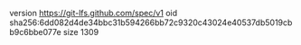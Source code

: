 version https://git-lfs.github.com/spec/v1
oid sha256:6dd082d4de34bbc31b594266bb72c9320c43024e40537db5019cbb9c6bbe077e
size 1309

